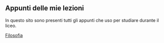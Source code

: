 ## Appunti delle mie lezioni

In questo sito sono presenti tutti gli appunti che uso per studiare durante il liceo.

[Filosofia](https://github.com/bulkparrot/notes/tree/main/filosofia)
